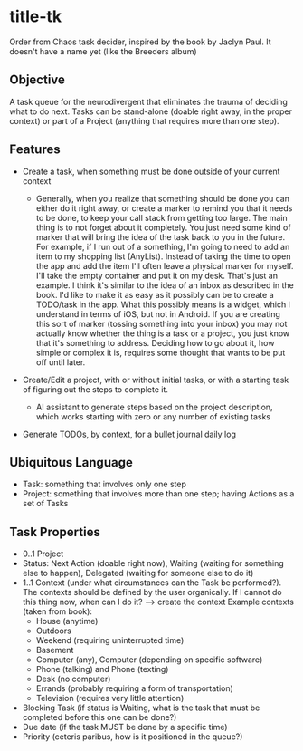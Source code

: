 # title-tk

Order from Chaos task decider, inspired by the book by Jaclyn Paul. It doesn't have a name yet (like the Breeders album)

## Objective

A task queue for the neurodivergent that eliminates the trauma of deciding what to do next. Tasks can be stand-alone (doable right away, in the proper context) or part of a Project (anything that requires more than one step).

## Features

- Create a task, when something must be done outside of your current context
  - Generally, when you realize that something should be done you can either do it right away, or create a marker to remind you that it needs to be done, to keep your call stack from getting too large. The main thing is to not forget about it completely. You just need some kind of marker that will bring the idea of the task back to you in the future. For example, if I run out of a something, I'm going to need to add an item to my shopping list (AnyList). Instead of taking the time to open the app and add the item I'll often leave a physical marker for myself. I'll take the empty container and put it on my desk. That's just an example. I think it's similar to the idea of an inbox as described in the book. I'd like to make it as easy as it possibly can be to create a TODO/task in the app. What this possibly means is a widget, which I understand in terms of iOS, but not in Android. If you are creating this sort of marker (tossing something into your inbox) you may not actually know whether the thing is a task or a project, you just know that it's something to address. Deciding how to go about it, how simple or complex it is, requires some thought that wants to be put off until later.

- Create/Edit a project, with or without initial tasks, or with a starting task of figuring out the steps to complete it.
  - AI assistant to generate steps based on the project description, which works starting with zero or any number of existing tasks

- Generate TODOs, by context, for a bullet journal daily log

## Ubiquitous Language

- Task: something that involves only one step
- Project: something that involves more than one step; having Actions as a set of Tasks

## Task Properties

- 0..1 Project
- Status: Next Action (doable right now), Waiting (waiting for something else to happen), Delegated (waiting for someone else to do it)
- 1..1 Context (under what circumstances can the Task be performed?). The contexts should be defined by the user organically. If I cannot do this thing now, when can I do it? --> create the context
  Example contexts (taken from book):
  - House (anytime)
  - Outdoors
  - Weekend (requiring uninterrupted time)
  - Basement
  - Computer (any), Computer (depending on specific software)
  - Phone (talking) and Phone (texting)
  - Desk (no computer)
  - Errands (probably requiring a form of transportation)
  - Television (requires very little attention)
- Blocking Task (if status is Waiting, what is the task that must be completed before this one can be done?)
- Due date (if the task MUST be done by a specific time)
- Priority (ceteris paribus, how is it  positioned in the queue?)
